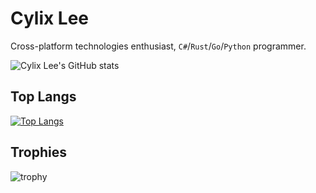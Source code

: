 # Cylix Lee
Cross-platform technologies enthusiast, `C#`/`Rust`/`Go`/`Python` programmer.

![Cylix Lee's GitHub stats](https://github-readme-stats.vercel.app/api?username=cylixlee&show_icons=true&include_all_commits=true)

## Top Langs
[![Top Langs](https://github-readme-stats.vercel.app/api/top-langs/?username=cylixlee&layout=compact)](https://github.com/anuraghazra/github-readme-stats)

## Trophies
![trophy](https://github-profile-trophy.vercel.app/?username=cylixlee)
